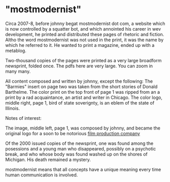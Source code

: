 # "mostmodernist"  

Circa 2007-8,  before johnny begat mostmodernist dot com, a website which is now controlled by a squatter bot, and which annointed his career in wev development, he printed and distributed these pages of rhetoric and fiction.  Altho the word mostmodernist was not used in the print, it was the name by which he referred to it.  He wanted to print a magazine, ended up with a metablog.  

Two-thousand copies of the pages were printed as a very large broadform newsprint, folded once.  The pdfs here are very large.  You can zoom in many many.

All content composed and written by johnny, except the following: 
The "Barmies" insert on page two was taken from the short stories of Donald Barthelme.
The color print on the top front of page 1 was ripped from an a print by a rad acquaintance, an artist and writer in Chicago.
The color logo, middle right, page 1, bird of state soverignty, is an eblem of the state of Illinois.

Notes of interest:

The image, middle left, page 1, was composed by johnny, and became the original logo for a soon to be notorious [film production company](http://www.nationalheadquarters.org)

Of the 2000 issued copies of the newsprint, one was found among the posessions and a young man who disappeared, possibly on a psychotic break, and who whose body was found washed up on the shores of Michigan.  His death remained a mystery.

mostmodernist means that all concepts have a unique meaning every time human communication is involved.
